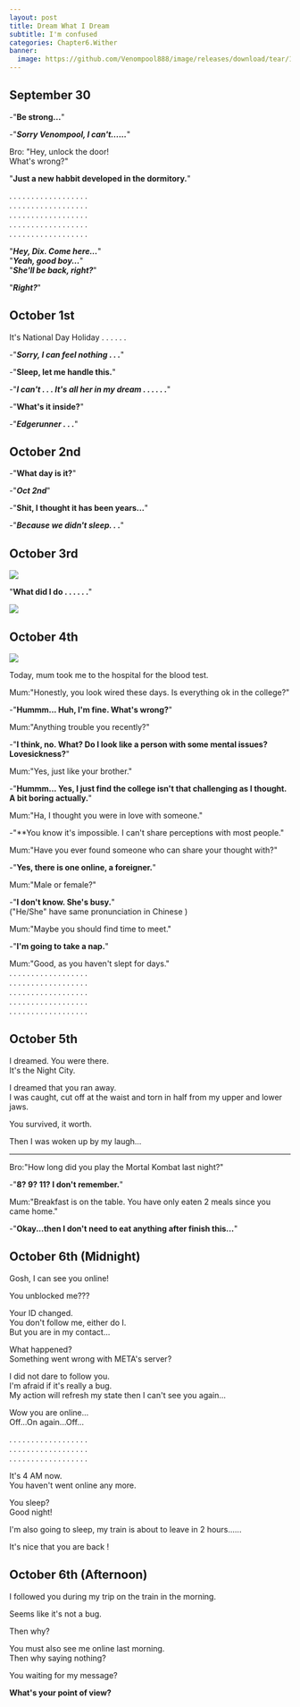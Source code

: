 ```yaml
---
layout: post
title: Dream What I Dream
subtitle: I'm confused
categories: Chapter6.Wither
banner:
  image: https://github.com/Venompool888/image/releases/download/tear/1697200412698.jpeg
---
```

  
## September 30
  
-"**Be strong...**"  
  
-"***Sorry Venompool, I can't......***"  
  
Bro: "Hey, unlock the door!  
     What's wrong?"  
  
"**Just a new habbit developed in the dormitory.**"  
  
. . . . . . . . . . . . . . . . . .  
. . . . . . . . . . . . . . . . . .  
. . . . . . . . . . . . . . . . . .  
. . . . . . . . . . . . . . . . . .  
. . . . . . . . . . . . . . . . . .  
  
"***Hey, Dix. Come here...***"  
"***Yeah, good boy...***"  
"***She'll be back, right?***"  
  
"***Right?***"  
  
## October 1st
  
It's National Day Holiday . . . . . .  
  
-"***Sorry, I can feel nothing . . .***"  
  
-"**Sleep, let me handle this.**"  
  
-"***I can't . . . It's all her in my dream . . . . . .***"  
  
-"**What's it inside?**"  
  
-"***Edgerunner . . .***"  
  
## October 2nd
  
-"**What day is it?**"  
  
-"***Oct 2nd***"  
  
-"**Shit, I thought it has been years...**"  
  
-"***Because we didn't sleep. . .***"  
  
## October 3rd
  
![](https://github.com/Venompool888/image/releases/download/tear/Screenshot_20231015_180428.jpg)  
  
"**What did I do . . . . . .**"  
  
![](https://github.com/Venompool888/image/releases/download/tear/Screenshot_20231015_180654.jpg)  
  
## October 4th
  
![](https://github.com/Venompool888/image/releases/download/tear/Screenshot_20231015_180758.jpg)  
  
Today, mum took me to the hospital for the blood test.  
  
Mum:"Honestly, you look wired these days. Is everything ok in the college?"  
  
-"**Hummm... Huh, I'm fine. What's wrong?**"  
  
Mum:"Anything trouble you recently?"  
  
-"**I think, no. What? Do I look like a person with some mental issues?  Lovesickness?**"  
  
Mum:"Yes, just like your brother."  
  
-"**Hummm... Yes, I just find the college isn't that challenging as I thought. A bit boring actually.**"  
  
Mum:"Ha, I thought you were in love with someone."  
  
-"**You know it's impossible. I can't share perceptions with most people."  
  
Mum:"Have you ever found someone who can share your thought with?"  
  
-"**Yes, there is one online, a foreigner.**"  
  
Mum:"Male or female?"  
  
-"**I don't know. She's busy.**"  
("He/She" have same pronunciation in Chinese )  
  
Mum:"Maybe you should find time to meet."  
  
-"**I'm going to take a nap.**"  
  
Mum:"Good, as you haven't slept for days."  
. . . . . . . . . . . . . . . . . .   
. . . . . . . . . . . . . . . . . .   
. . . . . . . . . . . . . . . . . .   
. . . . . . . . . . . . . . . . . .   
. . . . . . . . . . . . . . . . . .   
  
## October 5th  
  
I dreamed. You were there.  
It's the Night City.  
  
I dreamed that you ran away.  
I was caught, cut off at the waist and torn in half from my upper and lower jaws.  
  
You survived, it worth.  
  
Then I was woken up by my laugh...  
  
---
  
Bro:"How long did you play the Mortal Kombat last night?"  
  
-"**8? 9? 11? I don't remember.**"  
  
Mum:"Breakfast is on the table. You have only eaten 2 meals since you came home."  
  
-"**Okay...then I don't need to eat anything after finish this...**"  
  
## October 6th (Midnight)  
  
Gosh, I can see you online!  
  
You unblocked me???  
  
Your ID changed.  
You don't follow me, either do I.  
But you are in my contact...  
  
What happened?  
Something went wrong with META's server?  
  
I did not dare to follow you.  
I'm afraid if it's really a bug.  
My action will refresh my state then I can't see you again...  
  
Wow you are online...  
Off...On again...Off...  
  
. . . . . . . . . . . . . . . . . .   
. . . . . . . . . . . . . . . . . .   
. . . . . . . . . . . . . . . . . .   
  
It's 4 AM now.  
You haven't went online any more.  
  
You sleep?  
Good night!  
  
I'm also going to sleep, my train is about to leave in 2 hours......  
  
It's nice that you are back !  
  
## October 6th (Afternoon)
  
I followed you during my trip on the train in the morning.  
  
Seems like it's not a bug.  
  
Then why?  
  
You must also see me online last morning.  
Then why saying nothing?  
  
You waiting for my message?  
  
**What's your point of view?**  
  
